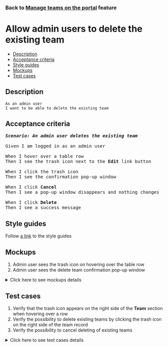 ### Back to [Manage teams on the portal](../../README.md) feature

# Allow admin users to delete the existing team

- [Description](#description)
- [Acceptance criteria](#acceptance-criteria)
- [Style guides](#style-guides)
- [Mockups](#mockups)
- [Test cases](#test-cases)

## Description

    As an admin user
    I want to be able to delete the existing team

## Acceptance criteria

<pre>
<b><i>Scenario: An admin user deletes the existing team</i></b>

Given I am logged in as an admin user

When I hover over a table row
Then I see the trash icon next to the <b>Edit</b> link button

When I click the trash icon
Then I see the confirmation pop-up window

When I click <b>Cancel</b>
Then I see a pop-up window disappears and nothing changes

When I click <b>Delete</b>
Then I see a success message
</pre>

## Style guides

Follow [a link](https://www.figma.com/proto/0zkkf5WC77OSpvyD6YXpFE/Style-guides?page-id=0%3A1&node-id=19%3A5368&viewport=266%2C48%2C0.54&scaling=min-zoom&starting-point-node-id=19%3A5368) to the style guides

## Mockups

1. Admin user sees the trash icon on hovering over the table row
2. Admin user sees the delete team confirmation pop-up window

<details>
  <summary>Click here to see mockups details</summary>

**1. Admin user sees the trash icon on hovering over the table row:**

![Admin user sees the trash icon on hovering over the table row](/sports_hub_portal/desktop_application_features/maintain_navigation/images/edit_team_form.png)

**2. Admin user sees the delete team confirmation pop-up window:**

![Admin user sees the delete team confirmation pop-up window](/sports_hub_portal/desktop_application_features/maintain_navigation/images/delete_popup.png)

</details>

## Test cases

1. Verify that the trash icon appears on the right side of the <b>Team</b> section when hovering over a row
2. Verify the possibility to delete existing teams by clicking the trash icon on the right side of the team record
3. Verify the possibility to cancel deleting of existing teams

<details>
  <summary>Click here to see test cases details</summary>

### **#1. Verify that the trash icon appears on the right side of the Team section when hovering over a row**

|Preconditions|Steps|Expected result
--------------|-----|----------
|- Log in with admin account</br>- Go to the <b>Teams</b> configuration page|1) Hover over a row|1) The trash icon appears on the right side next to the <b>Edit</b> link|

### **#2. Verify the possibility to delete existing teams by clicking the trash icon on the right side of the team record**

|Preconditions|Steps|Expected result
--------------|-----|----------
|- Log in with admin account</br>- Go to the <b>Teams</b> configuration page|1) Hover over any team row</br>2) Click the trash icon</br>3) Click <b>Delete</b> in the pop-up window|2) The popover with a warning appears</br>3) The team is removed|

### **#3. Verify the possibility to cancel deleting of existing teams**

|Preconditions|Steps|Expected result
--------------|-----|----------
|- Log in with admin account</br>- Go to the <b>Teams</b> configuration page|1) Hover over any team row</br>2) Click the trash icon</br>3) Click <b>Cancel</b> in the pop-up window|2) The popover with a warning appears</br>3) The team is still present in the table|
</details>
